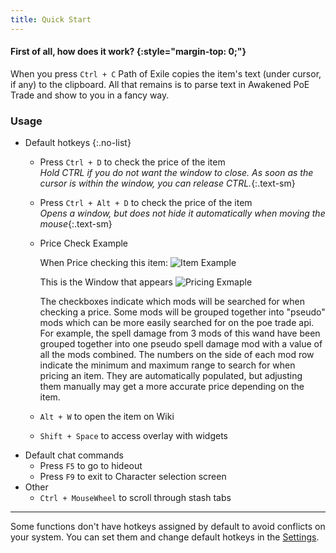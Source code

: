 ```yaml
---
title: Quick Start
---
```


#### First of all, how does it work? {:style="margin-top: 0;"}

When you press `Ctrl + C` Path of Exile copies the item's text (under cursor, if any) to the clipboard.
All that remains is to parse text in Awakened PoE Trade and show to you in a fancy way.

### Usage

- Default hotkeys
{:.no-list}
  - Press `Ctrl + D` to check the price of the item\
    *Hold CTRL if you do not want the window to close. As soon as the cursor is within the window, you can release CTRL.*{:.text-sm}
  - Press `Ctrl + Alt + D` to check the price of the item\
    *Opens a window, but does not hide it automatically when moving the mouse*{:.text-sm}

  - Price Check Example 
  
    When Price checking this item:
    ![Item Example](https://imgur.com/zBOvDWZ.png)

    This is the Window that appears
    ![Pricing Exmaple](https://imgur.com/HYRmois.png)
    
    The checkboxes indicate which mods will be searched for when checking a price.
    Some mods will be grouped together into "pseudo" mods which can be more easily searched for on the poe trade api. For example, the spell damage from 3 mods of this wand have been grouped together into one pseudo spell damage mod with a value of all the mods combined.
    The numbers on the side of each mod row indicate the minimum and maximum range to search for when pricing an item. They are automatically populated, but adjusting them manually may get a more accurate price depending on the item.
  - `Alt + W` to open the item on Wiki
  - `Shift + Space` to access overlay with widgets
- Default chat commands
  - Press `F5` to go to hideout
  - Press `F9` to exit to Character selection screen
- Other
  - `Ctrl + MouseWheel` to scroll through stash tabs

---

Some functions don't have hotkeys assigned by default to avoid conflicts on your system.
You can set them and change default hotkeys in the [Settings](/faq).

